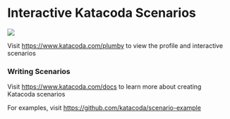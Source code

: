 # Interactive Katacoda Scenarios

[![](http://shields.katacoda.com/katacoda/plumby/count.svg)](https://www.katacoda.com/plumby "Get your profile on Katacoda.com")

Visit https://www.katacoda.com/plumby to view the profile and interactive scenarios

### Writing Scenarios
Visit https://www.katacoda.com/docs to learn more about creating Katacoda scenarios

For examples, visit https://github.com/katacoda/scenario-example
